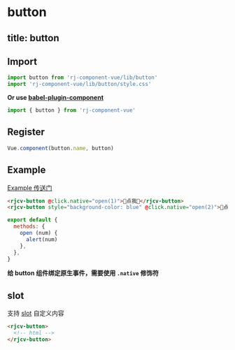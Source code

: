 # button

title: button
---

## Import

``` js
import button from 'rj-component-vue/lib/button'
import 'rj-component-vue/lib/button/style.css'
```

**Or use [babel-plugin-component](https://www.npmjs.com/package/babel-plugin-component)**

``` js
import { button } from 'rj-component-vue'
```

## Register

``` js
Vue.component(button.name, button)
```

## Example

[Example 传送门](//zhouyu1993.github.io/rjcv/button)

``` html
<rjcv-button @click.native="open(1)">🐶点我🐶</rjcv-button>
<rjcv-button style="background-color: blue" @click.native="open(2)">🐶点我🐶</rjcv-button>
```

``` js
export default {
  methods: {
    open (num) {
      alert(num)
    },
  },
}
```

**给 button 组件绑定原生事件，需要使用 `.native` 修饰符**

## slot

支持 [slot](//vuejs.org/v2/api/#slot) 自定义内容

``` html
<rjcv-button>
  <!-- html -->
</rjcv-button>
```
